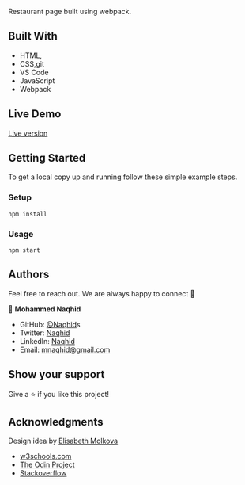 Restaurant page built  using webpack.


## Built With

- HTML,
- CSS,git
- VS Code
- JavaScript
- Webpack

## Live Demo

<a href= "https://compassionate-wilson-0f3841.netlify.app/" target="_blank">Live version</a>

## Getting Started

To get a local copy up and running follow these simple example steps.

### Setup

```
npm install
```

### Usage

```
npm start
```

## Authors

Feel free to reach out. We are always happy to connect :slightly_smiling_face:

👤 **Mohammed Naqhid**

- GitHub: [@Naqhid](https://github.com/Naqhid)s
- Twitter: [Naqhid](https://twitter.com/naqhid)
- LinkedIn: [Naqhid](https://www.linkedin.com/in/mohammed-naqhid-ab3080189/)
- Email: mnaqhid@gmail.com

## Show your support

Give a ⭐️ if you like this project!

## Acknowledgments

Design idea by [Elisabeth Molkova](https://www.behance.net/gallery/95591065/Web-design)

- <a href="https://www.w3schools.com/" target="_blank">w3schools.com</a> 
- <a href="https://www.theodinproject.com/" target="_blank">The Odin Project</a>
- <a href="https://www.stackoverflow.com/" target="_blank">Stackoverflow</a>
